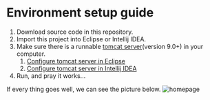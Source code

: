 # Environment setup guide

1. Download source code in this repository.
2. Import this project into Eclipse or Intellij IDEA.
3. Make sure there is a runnable [tomcat server](http://tomcat.apache.org)(version 9.0+) in your computer.
    1. [Configure tomcat server in Eclipse](https://www.eclipse.org/webtools/jst/components/ws/1.0/tutorials/InstallTomcat/InstallTomcat.html)
    2. [Configure tomcat server in Intellij IDEA](https://www.jetbrains.com/help/idea/configuring-and-managing-application-server-integration.html?keymap=primary_windows#when_creating_project_or_module)
4. Run, and pray it works...

If every thing goes well, we can see the picture below.
![homepage](assets/Homepage.png)